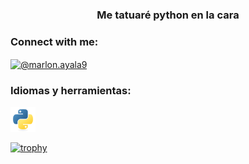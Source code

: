 <h3 align="center">Me tatuaré python en la cara</h3>

<h3 align="left">Connect with me:</h3>
<p align="left">
<a href="https://instagram.com/@marlon.ayala9" target="blank"><img align="center" src="https://raw.githubusercontent.com/rahuldkjain/github-profile-readme-generator/master/src/images/icons/Social/instagram.svg" alt="@marlon.ayala9" height="30" width="40" /></a>
</p>

<h3 align="left">Idiomas y herramientas:</h3>
<p align="left"> <a href="https://www.python.org" target="_blank" rel="noreferrer"> <img src="https://raw.githubusercontent.com/devicons/devicon/master/icons/python/python-original.svg" alt="python" width="40" height="40"/> </a> </p>

[![trophy](https://github-profile-trophy.vercel.app/?username=eyeb4gs&theme=onedark)](https://github.com/ryo-ma/github-profile-trophy)
